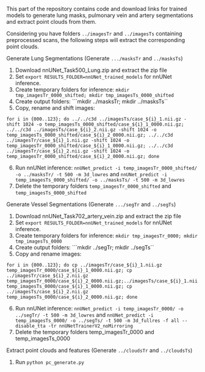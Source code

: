 This part of the repository contains code and download links for trained models to generate lung masks, pulmonary vein and artery segmentations and extract point clouds from them.  

Considering you have folders ```../imagesTr``` and ```../imagesTs``` containing preprocessed scans, the following steps will extract the corresponding point clouds.

Generate Lung Segmentations (Generate ```.../masksTr``` and ```../masksTs```)
1. Download nnUNet_Task500_Lung.zip and extract the zip file
2. Set ```export RESULTS_FOLDER=nnUNet_trained_models``` for nnUNet inference.
3. Create temporary folders for inference: ```mkdir tmp_imagesTr_0000_shifted; mkdir tmp_imagesTs_0000_shifted```
4. Create output folders: ```mkdir ../masksTr; mkdir ../masksTs`` 
5. Copy, rename and shift images:
```
for i in {000..123}; do ../../c3d ../imagesTs/case_${i}_1.nii.gz -shift 1024 -o temp_imagesTs_0000_shifted/case_${i}_1_0000.nii.gz; ../../c3d ../imagesTs/case_${i}_2.nii.gz -shift 1024 -o temp_imagesTs_0000_shifted/case_${i}_2_0000.nii.gz; ../../c3d ../imagesTr/case_${i}_1.nii.gz -shift 1024 -o temp_imagesTr_0000_shifted/case_${i}_1_0000.nii.gz; ../../c3d ../imagesTr/case_${i}_2.nii.gz -shift 1024 -o temp_imagesTr_0000_shifted/case_${i}_2_0000.nii.gz; done
```
6. Run nnUNet inference: ```nnUNet_predict -i temp_imagesTr_0000_shifted/ -o ../masksTr/ -t 500 -m 3d_lowres``` and ```nnUNet_predict -i temp_imagesTs_0000_shifted/ -o ../masksTs/ -t 500 -m 3d_lowres```
7. Delete the temporary folders ```temp_imagesTr_0000_shifted``` and ```temp_imagesTs_0000_shifted```

Generate Vessel Segmentations (Generate ```.../segTr``` and ```../segTs```)
1. Download nnUNet_Task702_artery_vein.zip and extract the zip file
2. Set ```export RESULTS_FOLDER=nnUNet_trained_models``` for nnUNet inference.
3. Create temporary folders for inference: ```mkdir tmp_imagesTr_0000; mkdir tmp_imagesTs_0000```
4. Create output folders: ```mkdir ../segTr; mkdir ../segTs`` 
5. Copy and rename images:
```
for i in {000..123}; do cp ../imagesTr/case_${i}_1.nii.gz temp_imagesTr_0000/case_${i}_1_0000.nii.gz; cp ../imagesTr/case_${i}_2.nii.gz temp_imagesTr_0000/case_${i}_2_0000.nii.gz;../imagesTs/case_${i}_1.nii.gz temp_imagesTs_0000/case_${i}_1_0000.nii.gz; cp ../imagesTs/case_${i}_2.nii.gz temp_imagesTs_0000/case_${i}_2_0000.nii.gz; done
```
6. Run nnUNet inference: ```nnUNet_predict -i temp_imagesTr_0000/ -o ../segTr/ -t 500 -m 3d_lowres``` and ```nnUNet_predict -i temp_imagesTs_0000/ -o ../segTs/ -t 500 -m 3d_fullres -f all --disable_tta -tr nnUNetTrainerV2_noMirroring```
7. Delete the temporary folders temp_imagesTr_0000 and temp_imagesTs_0000

Extract point clouds and features (Generate ```../cloudsTr``` and ```../cloudsTs```)
1. Run ```python pc_generate.py```
